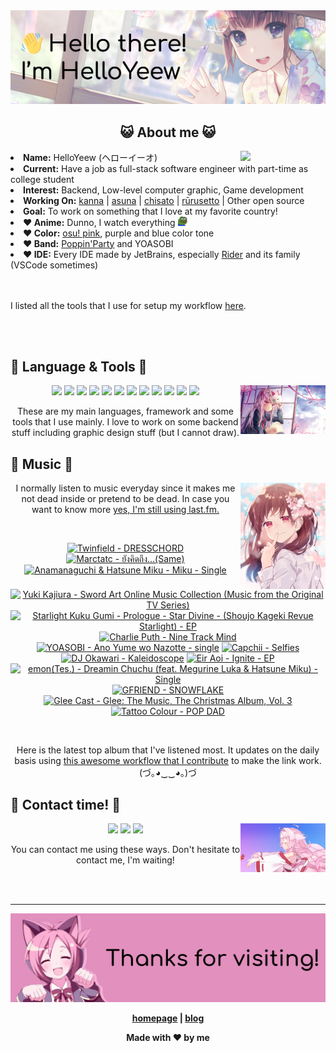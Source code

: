<img src="welcome-banner.png" alt="Welcome!">

<h2 align="center">😺 About me 😺</h2> 
<href="https://music.apple.com/profile/HelloYeew"><img src="https://music-profile.rayriffy.com/theme/light.svg?uid=000318.14c819f20852410f9dbc0d2a5438f62b.0716" width="27%" align="right"></href>
<li><b>Name:</b> HelloYeew (ヘローイーオ)</li>
<li><b>Current:</b> Have a job as full-stack software engineer with part-time as college student</li>
<li><b>Interest:</b> Backend, Low-level computer graphic, Game development</li>
<li><b>Working On:</b> <a href="https://github.com/HelloYeew/kanna">kanna</a> | <a href="https://github.com/HelloYeew/asuna">asuna</a> | <a href="https://github.com/HelloYeew/chisato">chisato</a> | <a href="https://github.com/Rurusetto/rurusetto">rūrusetto</a> | Other open source</li>
<li><b>Goal:</b> To work on something that I love at my favorite country!</li>
<li><b>❤️ Anime:</b> Dunno, I watch everything <img src="twitch-emoji/YEP.png" width="3%" vertical-align="middle"></li>
<li><b>❤️ Color:</b> <a href="https://www.color-hex.com/color-palette/104633">osu! pink</a>, purple and blue color tone</li>
<li><b>❤️ Band:</b> <a href="https://bandori.fandom.com/wiki/Poppin%27Party">Poppin'Party</a> and YOASOBI</li>
<li><b>❤️ IDE:</b> Every IDE made by JetBrains, especially <a href="https://www.jetbrains.com/rider/">Rider</a> and its family</li> (VSCode sometimes)
<br>
<br>
<br>

<p>I listed all the tools that I use for setup my workflow <a href="https://github.com/HelloYeew/workflow-setup">here</a>.</p>

<br>
<br>

## 📇 Language & Tools 📇

<img src="knowledge-pic.png" width="27%" align="right">
<p align="center"><img src="https://img.shields.io/badge/-python-3776AB.svg?&style=for-the-badge&logo=python&logoColor=white"/> <img src="https://img.shields.io/badge/-django-092E20.svg?&style=for-the-badge&logo=django&logoColor=white"/> <img src="https://img.shields.io/badge/-csharp-239120.svg?&style=for-the-badge&logo=csharp&logoColor=white"/> <img src="https://img.shields.io/badge/-javascript-F7DF1E.svg?&style=for-the-badge&logo=javascript&logoColor=black"/> <img src="https://img.shields.io/badge/java-007396.svg?&style=for-the-badge&logo=java&logoColor=white"/> <img src="https://img.shields.io/badge/-html5-E34F26.svg?&style=for-the-badge&logo=html5&logoColor=white"/> <img src="https://img.shields.io/badge/-css3-1572B6.svg?&style=for-the-badge&logo=css3&logoColor=white"/> <img src="https://img.shields.io/badge/-nginx-009639.svg?&style=for-the-badge&logo=nginx&logoColor=white"/> <img src="https://img.shields.io/badge/-digitalocean-0080FF.svg?&style=for-the-badge&logo=digitalocean&logoColor=white"/> <img src="https://img.shields.io/badge/-svelte-FF3E00.svg?&style=for-the-badge&logo=svelte&logoColor=white"/> <img src="https://img.shields.io/badge/-tailwind CSS-06B6D4.svg?&style=for-the-badge&logo=Tailwind CSS&logoColor=white"/> <img src="https://img.shields.io/badge/-OpenGL-5586A4.svg?&style=for-the-badge&logo=OpenGL&logoColor=white"/>

<p align="center">These are my main languages, framework and some tools that I use mainly. I love to work on some backend stuff including graphic design stuff (but I cannot draw).</p>

## 🎵 Music 🎵

<img src="music-pic.png" width="27%" align="right">

<p align="center">I normally listen to music everyday since it makes me not dead inside or pretend to be dead. In case you want to know more <a href="https://www.last.fm/user/HelloYeew">yes, I'm still using last.fm.</p>
  
<br>

<!-- lastfm -->
<p align="center"><a href="https://www.last.fm/music/Twinfield/DRESSCHORD"><img src="https://lastfm.freetls.fastly.net/i/u/64s/9dc7c9cddcdabe851ee4fc7b3385b383.jpg" title="Twinfield - DRESSCHORD"></a> <a href="https://www.last.fm/music/Marctatc/%E0%B8%A2%E0%B8%B1%E0%B8%87%E0%B8%84%E0%B8%B4%E0%B8%94%E0%B8%96%E0%B8%B6%E0%B8%87...(Same)"><img src="https://lastfm.freetls.fastly.net/i/u/64s/e3c7464c39b8e3917209d5ea69b221d6.jpg" title="Marctatc - ยังคิดถึง...(Same)"></a> <a href="https://www.last.fm/music/Anamanaguchi+&+Hatsune+Miku/Miku+-+Single"><img src="https://lastfm.freetls.fastly.net/i/u/64s/451cb3bad14455da189c31a8e19f89fb.jpg" title="Anamanaguchi & Hatsune Miku - Miku - Single"></a> <a href="https://www.last.fm/music/Yuki+Kajiura/Sword+Art+Online+Music+Collection+(Music+from+the+Original+TV+Series)"><img src="https://lastfm.freetls.fastly.net/i/u/64s/7f0460ce1f34ce6576b7e482ed2ce00b.jpg" title="Yuki Kajiura - Sword Art Online Music Collection (Music from the Original TV Series)"></a> <a href="https://www.last.fm/music/Starlight+Kuku+Gumi/Prologue+-+Star+Divine+-+(Shoujo+Kageki+Revue+Starlight)+-+EP"><img src="https://lastfm.freetls.fastly.net/i/u/64s/f8b5c75e4bc28691a569676acc4f174d.jpg" title="Starlight Kuku Gumi - Prologue - Star Divine - (Shoujo Kageki Revue Starlight) - EP"></a> <a href="https://www.last.fm/music/Charlie+Puth/Nine+Track+Mind"><img src="https://lastfm.freetls.fastly.net/i/u/64s/ed526a5ae4a2e74babc6d8ef13681d55.jpg" title="Charlie Puth - Nine Track Mind"></a> <a href="https://www.last.fm/music/YOASOBI/Ano+Yume+wo+Nazotte+-+single"><img src="https://lastfm.freetls.fastly.net/i/u/64s/d1210a101ed31d5de8131585e7ca2f2e.png" title="YOASOBI - Ano Yume wo Nazotte - single"></a> <a href="https://www.last.fm/music/Capchii/Selfies"><img src="https://lastfm.freetls.fastly.net/i/u/64s/637113e717d44f446a5dcaf6d090275d.png" title="Capchii - Selfies"></a> <a href="https://www.last.fm/music/DJ+Okawari/Kaleidoscope"><img src="https://lastfm.freetls.fastly.net/i/u/64s/c0210bbbaec6454a93dc900e9f043732.jpg" title="DJ Okawari - Kaleidoscope"></a> <a href="https://www.last.fm/music/Eir+Aoi/Ignite+-+EP"><img src="https://lastfm.freetls.fastly.net/i/u/64s/8a284a5f1ddca39b391822cb0d6ed7d4.jpg" title="Eir Aoi - Ignite - EP"></a> <a href="https://www.last.fm/music/emon(Tes.)/Dreamin+Chuchu+(feat.+Megurine+Luka+&+Hatsune+Miku)+-+Single"><img src="https://lastfm.freetls.fastly.net/i/u/64s/a888758ee98667e319bb65bb4c0b7b7d.jpg" title="emon(Tes.) - Dreamin Chuchu (feat. Megurine Luka & Hatsune Miku) - Single"></a> <a href="https://www.last.fm/music/GFRIEND/SNOWFLAKE"><img src="https://lastfm.freetls.fastly.net/i/u/64s/9ffbce2da8e9de35c687e0f9caf3134b.jpg" title="GFRIEND - SNOWFLAKE"></a> <a href="https://www.last.fm/music/Glee+Cast/Glee:+The+Music,+The+Christmas+Album,+Vol.+3"><img src="https://lastfm.freetls.fastly.net/i/u/64s/2a54b8b066fd44d9b3fd5f28abfcd4f5.png" title="Glee Cast - Glee: The Music, The Christmas Album, Vol. 3"></a> <a href="https://www.last.fm/music/Tattoo+Colour/POP+DAD"><img src="https://lastfm.freetls.fastly.net/i/u/64s/c9ea8913137bbb796257e5d708f583fb.jpg" title="Tattoo Colour - POP DAD"></a> </p>

<br>

<p align="center">Here is the latest top album that I've listened most. It updates on the daily basis using <a href="https://github.com/melipass/lastfm-to-markdown/">this awesome workflow that I contribute</a> to make the link work. (づ｡◕‿‿◕｡)づ</p>

## 📝 Contact time! 📝

<img src="contact-pic.png" width="27%" align="right">

<p align="center"><a href="https://twitter.com/nonggummud" target="_blank"><img src="https://img.shields.io/badge/-nonggummud-1DA1F2.svg?&style=for-the-badge&logo=Twitter&logoColor=white"/></a> <a href="https://www.linkedin.com/in/helloyeew" target="_blank"><img src="https://img.shields.io/badge/-helloyeew-0A66C2.svg?&style=for-the-badge&logo=linkedin&logoColor=white"/></a> <a href="https://peerlist.io/helloyeew"><img src="https://img.shields.io/badge/-peerlist-00AA45.svg?&style=for-the-badge"/></a></p>

<p align="center">You can contact me using these ways. Don't hesitate to contact me, I'm waiting!</p>
<br>
<br>

---

<img src="bye-banner.png" alt="Thanks for visiting!">

<p align="center"><b><a href="https://www.helloyeew.dev">homepage</a> | <b><a href="https://story.helloyeew.dev/">blog</a></p>

<p align="center">Made with ❤️ by me</p>

